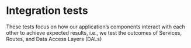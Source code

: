 # Integration tests

These tests focus on how our application’s components interact with each other to achieve expected results, i.e., we test the outcomes of Services, Routes, and Data Access Layers (DALs)
